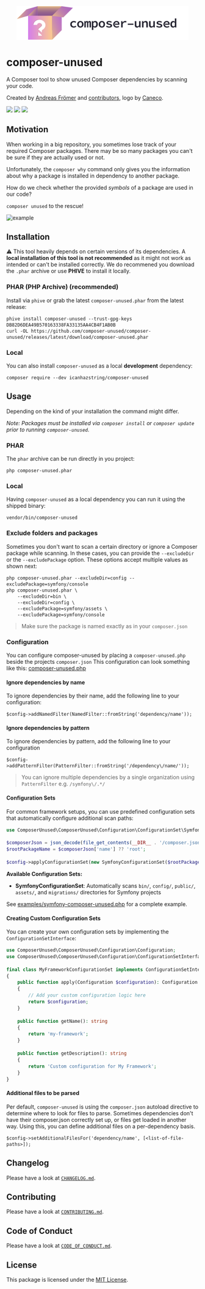 <p align="center">
    <img src="https://raw.githubusercontent.com/composer-unused/composer-unused/main/art/logo.png" width="450" alt="composer-unused logo">
</p>

# composer-unused
A Composer tool to show unused Composer dependencies by scanning your code.

Created by [Andreas Frömer](https://twitter.com/icanhazstring) and [contributors](https://github.com/composer-unused/composer-unused/graphs/contributors), logo by [Caneco](https://twitter.com/caneco).

[![](https://img.shields.io/github/actions/workflow/status/composer-unused/composer-unused/validate-code.yml?branch=main&label=build&style=flat-square)](https://github.com/composer-unused/composer-unused)
[![](https://img.shields.io/github/actions/workflow/status/composer-unused/composer-unused/validate-phar.yml?branch=main&label=build-phar&style=flat-square)](https://github.com/composer-unused/composer-unused)
[![](https://img.shields.io/github/tag-date/composer-unused/composer-unused.svg?label=version&style=flat-square)](https://github.com/composer-unused/composer-unused/releases/latest)

## Motivation

When working in a big repository, you sometimes lose track of your required Composer
packages. There may be so many packages you can't be sure if they are actually used or not.

Unfortunately, the `composer why` command only gives you the information about why
a package is installed in dependency to another package.

How do we check whether the provided *symbols* of a package are used in our code?

`composer unused` to the rescue!

![example](art/example.gif)

## Installation

⚠️ This tool heavily depends on certain versions of its dependencies. A **local installation of this tool is not recommended** as it might not work as intended or can't be installed correctly. We do recommened you download the `.phar` archive or use **PHIVE**  to install it locally.

### PHAR (PHP Archive) (recommended)
Install via `phive` or grab the latest `composer-unused.phar` from the latest release:

    phive install composer-unused --trust-gpg-keys DB82D6DEA49B570163338FA33135AA4CB4F1AB0B
    curl -OL https://github.com/composer-unused/composer-unused/releases/latest/download/composer-unused.phar

### Local
You can also install `composer-unused` as a local __development__ dependency:

    composer require --dev icanhazstring/composer-unused

## Usage
Depending on the kind of your installation the command might differ.

*Note: Packages must be installed via `composer install` or `composer update` prior to running `composer-unused`.*

### PHAR
The `phar` archive can be run directly in you project:

    php composer-unused.phar

### Local
Having `composer-unused` as a local dependency you can run it using the shipped binary:

    vendor/bin/composer-unused


### Exclude folders and packages
Sometimes you don't want to scan a certain directory or ignore a Composer package while scanning.
In these cases, you can provide the `--excludeDir` or the `--excludePackage` option.
These options accept multiple values as shown next:

    php composer-unused.phar --excludeDir=config --excludePackage=symfony/console
    php composer-unused.phar \
        --excludeDir=bin \
        --excludeDir=config \
        --excludePackage=symfony/assets \
        --excludePackage=symfony/console

> Make sure the package is named exactly as in your `composer.json`

### Configuration
You can configure composer-unused by placing a `composer-unused.php` beside the projects `composer.json`
This configuration can look something like this: [composer-unused.php](composer-unused.php)

#### Ignore dependencies by name
To ignore dependencies by their name, add the following line to your configuration:

```
$config->addNamedFilter(NamedFilter::fromString('dependency/name'));
```

#### Ignore dependencies by pattern
To ignore dependencies by pattern, add the following line to your configuration

```
$config->addPatternFilter(PatternFilter::fromString('/dependency\/name/'));
```

> You can ignore multiple dependencies by a single organization using `PatternFilter` e.g. `/symfony\/.*/`

#### Configuration Sets
For common framework setups, you can use predefined configuration sets that automatically configure additional scan paths:

```php
use ComposerUnused\ComposerUnused\Configuration\ConfigurationSet\SymfonyConfigurationSet;

$composerJson = json_decode(file_get_contents(__DIR__ . '/composer.json'), true);
$rootPackageName = $composerJson['name'] ?? 'root';

$config->applyConfigurationSet(new SymfonyConfigurationSet($rootPackageName));
```

**Available Configuration Sets:**
- **SymfonyConfigurationSet**: Automatically scans `bin/`, `config/`, `public/`, `assets/`, and `migrations/` directories for Symfony projects

See [examples/symfony-composer-unused.php](examples/symfony-composer-unused.php) for a complete example.

#### Creating Custom Configuration Sets
You can create your own configuration sets by implementing the `ConfigurationSetInterface`:

```php
use ComposerUnused\ComposerUnused\Configuration\Configuration;
use ComposerUnused\ComposerUnused\Configuration\ConfigurationSetInterface;

final class MyFrameworkConfigurationSet implements ConfigurationSetInterface
{
    public function apply(Configuration $configuration): Configuration
    {
        // Add your custom configuration logic here
        return $configuration;
    }

    public function getName(): string
    {
        return 'my-framework';
    }

    public function getDescription(): string
    {
        return 'Custom configuration for My Framework';
    }
}
```

#### Additional files to be parsed
Per default, `composer-unused` is using the `composer.json` autoload directive to determine where to look for files to parse.
Sometimes dependencies don't have their composer.json correctly set up, or files get loaded in another way.
Using this, you can define additional files on a per-dependency basis.

```
$config->setAdditionalFilesFor('dependency/name', [<list-of-file-paths>]);
```

## Changelog

Please have a look at [`CHANGELOG.md`](CHANGELOG.md).

## Contributing

Please have a look at [`CONTRIBUTING.md`](CONTRIBUTING.md).

## Code of Conduct

Please have a look at [`CODE_OF_CONDUCT.md`](CODE_OF_CONDUCT.md).

## License

This package is licensed under the [MIT License](LICENSE).
